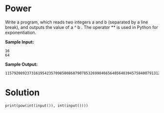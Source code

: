 # Power

Write a program, which reads two integers a and b (separated by a line break), and outputs the value of a ^
b
. The operator ** is used in Python for exponentiation.

**Sample Input:**

```
16
64
```

**Sample Output:**

```
115792089237316195423570985008687907853269984665640564039457584007913129639936
```

# Solution

```
print(pow(int(input()), int(input())))
```